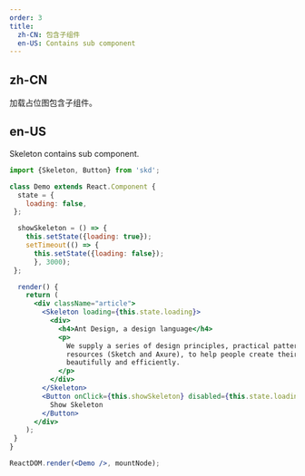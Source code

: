 ```yaml
---
order: 3
title:
  zh-CN: 包含子组件
  en-US: Contains sub component
---
```


## zh-CN

加载占位图包含子组件。

## en-US

Skeleton contains sub component.

```jsx
import {Skeleton, Button} from 'skd';

class Demo extends React.Component {
  state = {
    loading: false,
 };

  showSkeleton = () => {
    this.setState({loading: true});
    setTimeout(() => {
      this.setState({loading: false});
      }, 3000);
 };

  render() {
    return (
      <div className="article">
        <Skeleton loading={this.state.loading}>
          <div>
            <h4>Ant Design, a design language</h4>
            <p>
              We supply a series of design principles, practical patterns and high quality design
              resources (Sketch and Axure), to help people create their product prototypes
              beautifully and efficiently.
            </p>
          </div>
        </Skeleton>
        <Button onClick={this.showSkeleton} disabled={this.state.loading}>
          Show Skeleton
        </Button>
      </div>
    );
 }
}

ReactDOM.render(<Demo />, mountNode);
```

<style>
.article h4 {
  margin-bottom: 16px;
}
.article button {
  margin-top: 16px;
}
</style>

